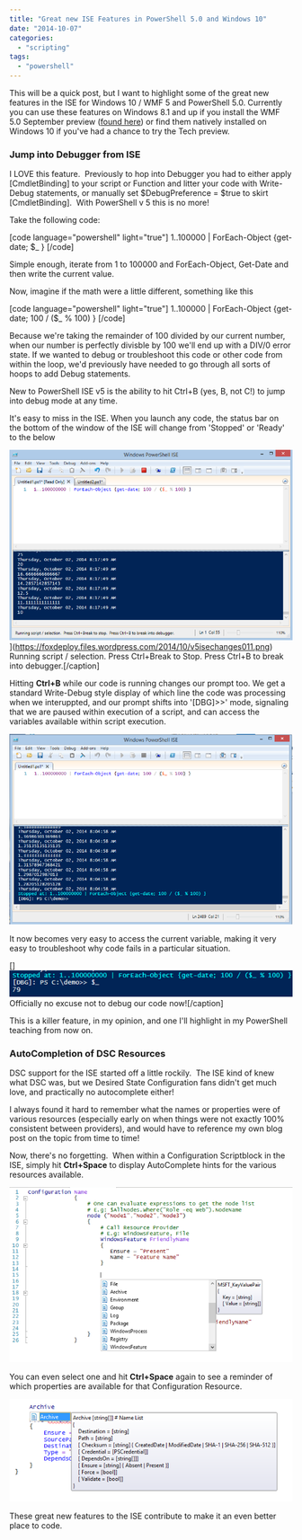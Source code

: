 ```yaml
---
title: "Great new ISE Features in PowerShell 5.0 and Windows 10"
date: "2014-10-07"
categories: 
  - "scripting"
tags: 
  - "powershell"
---
```


This will be a quick post, but I want to highlight some of the great new features in the ISE for Windows 10 / WMF 5 and PowerShell 5.0. Currently you can use these features on Windows 8.1 and up if you install the WMF 5.0 September preview ([found here](http://blogs.msdn.com/b/powershell/archive/2014/09/04/windows-management-framework-5-0-preview-september-2014-is-now-available.aspx)) or find them natively installed on Windows 10 if you've had a chance to try the Tech preview.

### Jump into Debugger from ISE

I LOVE this feature.  Previously to hop into Debugger you had to either apply \[CmdletBinding\] to your script or Function and litter your code with Write-Debug statements, or manually set $DebugPreference = $true to skirt \[CmdletBinding\].  With PowerShell v 5 this is no more!

Take the following code:

\[code language="powershell" light="true"\] 1..100000 | ForEach-Object {get-date; $\_ } \[/code\]

Simple enough, iterate from 1 to 100000 and ForEach-Object, Get-Date and then write the current value.

Now, imagine if the math were a little different, something like this

\[code language="powershell" light="true"\] 1..100000 | ForEach-Object {get-date; 100 / ($\_ % 100) } \[/code\]

Because we're taking the remainder of 100 divided by our current number, when our number is perfectly divisble by 100 we'll end up with a DIV/0 error state. If we wanted to debug or troubleshoot this code or other code from within the loop, we'd previously have needed to go through all sorts of hoops to add Debug statements.

New to PowerShell ISE v5 is the ability to hit Ctrl+B (yes, B, not C!) to jump into debug mode at any time.

It's easy to miss in the ISE. When you launch any code, the status bar on the bottom of the window of the ISE will change from 'Stopped' or 'Ready' to the below

![Running script / selection. Press Ctrl+Break to Stop. Press Ctrl+B to break into debugger.](images/v5isechanges011.png)](https://foxdeploy.files.wordpress.com/2014/10/v5isechanges011.png) Running script / selection. Press Ctrl+Break to Stop. Press Ctrl+B to break into debugger.\[/caption\]

Hitting **Ctrl+B** while our code is running changes our prompt too. We get a standard Write-Debug style display of which line the code was processing when we interuppted, and our prompt shifts into '\[DBG\]>>' mode, signaling that we are paused within execution of a script, and can access the variables available within script execution.

[![v5ISEchanges02](images/v5isechanges02.png)](https://foxdeploy.files.wordpress.com/2014/10/v5isechanges02.png)

It now becomes very easy to access the current variable, making it very easy to troubleshoot why code fails in a particular situation.

[]![v5ISEchanges03](images/v5isechanges03.png) Officially no excuse not to debug our code now!\[/caption\]

This is a killer feature, in my opinion, and one I'll highlight in my PowerShell teaching from now on.

### AutoCompletion of DSC Resources

DSC support for the ISE started off a little rockily.  The ISE kind of knew what DSC was, but we Desired State Configuration fans didn't get much love, and practically no autocomplete either!

I always found it hard to remember what the names or properties were of various resources (especially early on when things were not exactly 100% consistent between providers), and would have to reference my own blog post on the topic from time to time!

Now, there's no forgetting.  When within a Configuration Scriptblock in the ISE, simply hit **Ctrl+Space** to display AutoComplete hints for the various resources available.

[![v5ISEchanges04](images/v5isechanges04.png)](https://foxdeploy.files.wordpress.com/2014/10/v5isechanges04.png)

You can even select one and hit **Ctrl+Space** again to see a reminder of which properties are available for that Configuration Resource.

![v5ISEchanges05](images/v5isechanges05.png)

These great new features to the ISE contribute to make it an even better place to code.
